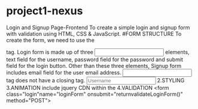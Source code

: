 # project1-nexus
Login and Signup Page-Frontend
To create a simple login and signup form with validation using HTML, CSS & JavaScript.
#FORM STRUCTURE
      To create the form, we need to use the <form> tag. Login form is made up of three <input> elements, text field for the username, password field for the password and submit field for the login button. Other than these three elements, Signup form includes email field for the user email address. <input> tag does not have a closing tag.
                    <input type="text" name="name" id="logName" placeholder="Username">
2.STYLING
            <link rel="stylesheet" type="text/css" href="style.css">
3.ANIMATION
            <script src="index.js"></script>
include jquery CDN within the <script> tag.
            <script src="https://code.jquery.com/jquery-3.3.1.min.js"
            integrity="sha256-FgpCb/KJQlLNfOu91ta32o/NMZxltwRo8QtmkMRdAu8=" crossorigin="anonymous"></script>
4.VALIDATION
              <form class="login"name="loginForm" onsubmit="returnvalidateLoginForm()" method="POST">
